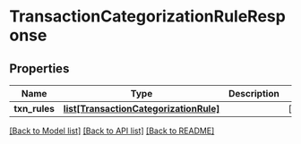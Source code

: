 # TransactionCategorizationRuleResponse

## Properties
Name | Type | Description | Notes
------------ | ------------- | ------------- | -------------
**txn_rules** | [**list[TransactionCategorizationRule]**](TransactionCategorizationRule.md) |  | [optional] 

[[Back to Model list]](../README.md#documentation-for-models) [[Back to API list]](../README.md#documentation-for-api-endpoints) [[Back to README]](../README.md)


